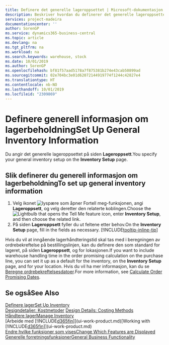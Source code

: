 ```yaml
---
title: Definere det generelle lageroppsettet | Microsoft-dokumentasjon
description: Beskriver hvordan du definerer det generelle lageroppsettet, for eksempel nummerserier og lokasjoner, slik at du for eksempel kan administrere lageret og varene.
services: project-madeira
documentationcenter: ''
author: SorenGP
ms.service: dynamics365-business-central
ms.topic: article
ms.devlang: na
ms.tgt_pltfrm: na
ms.workload: na
ms.search.keywords: warehouse, stock
ms.date: 10/01/2019
ms.author: SorenGP
ms.openlocfilehash: bf81f57aad5178a7f875381b274e43cab50899ad
ms.sourcegitcommit: 02e704bc3e01d62072144919774f1244c42827e4
ms.translationtype: HT
ms.contentlocale: nb-NO
ms.lasthandoff: 10/01/2019
ms.locfileid: "2309869"
---
```

# <a name="set-up-general-inventory-information"></a><span data-ttu-id="fd741-103">Definere generell informasjon om lagerbeholdning</span><span class="sxs-lookup"><span data-stu-id="fd741-103">Set Up General Inventory Information</span></span>
<span data-ttu-id="fd741-104">Du angir det generelle lageroppsettet på siden **Lageroppsett**.</span><span class="sxs-lookup"><span data-stu-id="fd741-104">You specify your general inventory setup on the **Inventory Setup** page.</span></span>

## <a name="to-set-up-general-inventory-information"></a><span data-ttu-id="fd741-105">Slik definerer du generell informasjon om lagerbeholdning</span><span class="sxs-lookup"><span data-stu-id="fd741-105">To set up general inventory information</span></span>
1. <span data-ttu-id="fd741-106">Velg ikonet ![lyspære som åpner Fortell meg-funksjonen](media/ui-search/search_small.png "Fortell hva du vil gjøre"), angi **Lageroppsett**, og velg deretter den relaterte koblingen.</span><span class="sxs-lookup"><span data-stu-id="fd741-106">Choose the ![Lightbulb that opens the Tell Me feature](media/ui-search/search_small.png "Tell me what you want to do") icon, enter **Inventory Setup**, and then choose the related link.</span></span>
2. <span data-ttu-id="fd741-107">På siden **Lageroppsett** fyller du ut feltene etter behov.</span><span class="sxs-lookup"><span data-stu-id="fd741-107">On the **Inventory Setup** page, fill in the fields as necessary.</span></span> [!INCLUDE[tooltip-inline-tip](includes/tooltip-inline-tip_md.md)]

<span data-ttu-id="fd741-108">Hvis du vil at inngående lagerhåndteringstid skal tas med i beregningen av ordrebekreftelse på bestillingslinjen, kan du definere den som standard for lageret, på siden **Lageroppsett**, og for lokasjonen.</span><span class="sxs-lookup"><span data-stu-id="fd741-108">If you want to include warehouse handling time in the order promising calculation on the purchase line, you can set it up as a default for the inventory, on the **Inventory Setup** page, and for your location.</span></span> <span data-ttu-id="fd741-109">Hvis du vil ha mer informasjon, kan du se [Beregne ordrebekreftelsesdatoer](sales-how-to-calculate-order-promising-dates.md).</span><span class="sxs-lookup"><span data-stu-id="fd741-109">For more information, see [Calculate Order Promising Dates](sales-how-to-calculate-order-promising-dates.md).</span></span>  

## <a name="see-also"></a><span data-ttu-id="fd741-110">Se også</span><span class="sxs-lookup"><span data-stu-id="fd741-110">See Also</span></span>
[<span data-ttu-id="fd741-111">Definere lager</span><span class="sxs-lookup"><span data-stu-id="fd741-111">Set Up Inventory</span></span>](inventory-setup-inventory.md)  
<span data-ttu-id="fd741-112">[Designdetaljer: Kostmetoder](design-details-costing-methods.md)  </span><span class="sxs-lookup"><span data-stu-id="fd741-112">[Design Details: Costing Methods](design-details-costing-methods.md)  </span></span>  
[<span data-ttu-id="fd741-113">Håndtere lager</span><span class="sxs-lookup"><span data-stu-id="fd741-113">Manage Inventory</span></span>](inventory-manage-inventory.md)  
<span data-ttu-id="fd741-114">[Arbeide med [!INCLUDE[d365fin](includes/d365fin_md.md)]](ui-work-product.md)</span><span class="sxs-lookup"><span data-stu-id="fd741-114">[Working with [!INCLUDE[d365fin](includes/d365fin_md.md)]](ui-work-product.md)</span></span>  
[<span data-ttu-id="fd741-115">Endre hvilke funksjoner som vises</span><span class="sxs-lookup"><span data-stu-id="fd741-115">Change Which Features are Displayed</span></span>](ui-experiences.md)  
[<span data-ttu-id="fd741-116">Generelle forretningsfunksjoner</span><span class="sxs-lookup"><span data-stu-id="fd741-116">General Business Functionality</span></span>](ui-across-business-areas.md)
